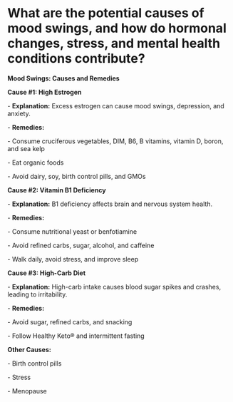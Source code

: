 # What are the potential causes of mood swings, and how do hormonal changes, stress, and mental health conditions contribute?

**Mood Swings: Causes and Remedies**

**Cause #1: High Estrogen**

\- **Explanation:** Excess estrogen can cause mood swings, depression, and anxiety.

\- **Remedies:**

\- Consume cruciferous vegetables, DIM, B6, B vitamins, vitamin D, boron, and sea kelp

\- Eat organic foods

\- Avoid dairy, soy, birth control pills, and GMOs

**Cause #2: Vitamin B1 Deficiency**

\- **Explanation:** B1 deficiency affects brain and nervous system health.

\- **Remedies:**

\- Consume nutritional yeast or benfotiamine

\- Avoid refined carbs, sugar, alcohol, and caffeine

\- Walk daily, avoid stress, and improve sleep

**Cause #3: High-Carb Diet**

\- **Explanation:** High-carb intake causes blood sugar spikes and crashes, leading to irritability.

\- **Remedies:**

\- Avoid sugar, refined carbs, and snacking

\- Follow Healthy Keto® and intermittent fasting

**Other Causes:**

\- Birth control pills

\- Stress

\- Menopause